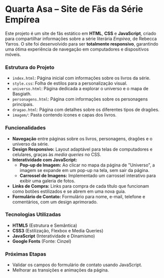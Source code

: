 # Quarta Asa – Site de Fãs da Série Empírea

Este projeto é um site de fãs estático em **HTML**, **CSS** e **JavaScript**, criado para compartilhar informações sobre a série literária *Empírea*, de Rebecca Yarros. O site foi desenvolvido para ser **totalmente responsivo**, garantindo uma ótima experiência de navegação em computadores e dispositivos móveis.

### Estrutura do Projeto

* `index.html`: Página inicial com informações sobre os livros da série.
* `style.css`: Folha de estilos para a personalização visual.
* `universo.html`: Página dedicada a explorar o universo e o mapa de Basgiath.
* `personagens.html`: Página com informações sobre os personagens principais.
* `dragao.html`: Página com detalhes sobre os diferentes tipos de dragões.
* `imagem/`: Pasta contendo ícones e capas dos livros.

### Funcionalidades

* **Navegação** entre páginas sobre os livros, personagens, dragões e o universo da série.
* **Design Responsivo:** Layout adaptável para telas de computadores e celulares, graças às *media queries* no CSS.
* **Interatividade com JavaScript:**
    * **Pop-up de Imagem:** Ao clicar no mapa da página de "Universo", a imagem se expande em um pop-up na tela, sem sair da página.
    * **Carrossel de Imagens:** Implementado um carrossel interativo para exibir uma galeria de fotos.
* **Links de Compra:** Links para compra de cada título que funcionam como botões estilizados e se abrem em uma nova guia.
* **Formulário de Contato:** Formulário para nome, e-mail, telefone e comentários, com um design aprimorado.

### Tecnologias Utilizadas

* **HTML5** (Estrutura e Semântica)
* **CSS3** (Estilização, Flexbox e Media Queries)
* **JavaScript** (Interatividade e Dinamismo)
* **Google Fonts** (Fonte: Cinzel)

### Próximas Etapas

* Validar os campos do formulário de contato usando JavaScript.
* Melhorar as transições e animações da página.